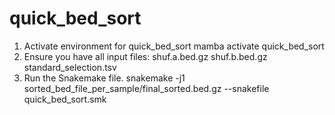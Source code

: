 # quick_bed_sort

1. Activate environment for quick_bed_sort
mamba activate quick_bed_sort
2. Ensure you have all input files:
shuf.a.bed.gz shuf.b.bed.gz standard_selection.tsv
3. Run the Snakemake file.
snakemake -j1 sorted_bed_file_per_sample/final_sorted.bed.gz --snakefile quick_bed_sort.smk
